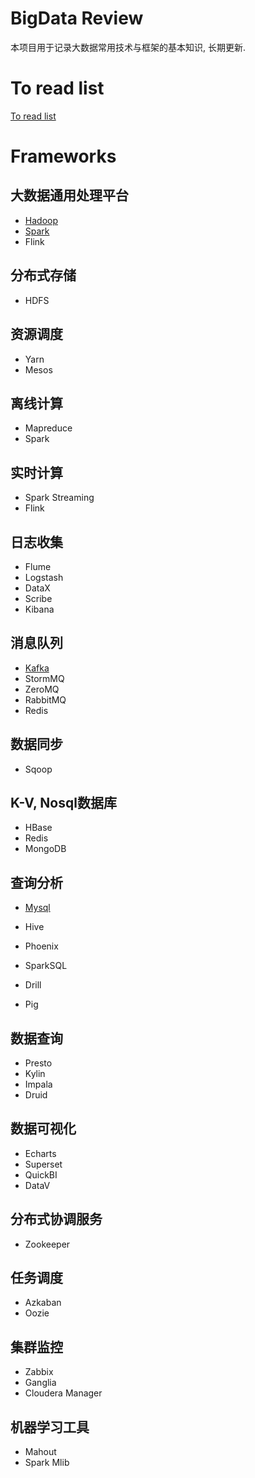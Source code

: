 # BigData Review

本项目用于记录大数据常用技术与框架的基本知识, 长期更新.



# To read list

[To read list](Others/ToReadList.md)



# Frameworks

## 大数据通用处理平台

- [Hadoop](Hadoop/Hadoop.md)
- [Spark](Spark/Spark.md)
- Flink

## 分布式存储

- HDFS

## 资源调度

- Yarn
- Mesos

## 离线计算

- Mapreduce
- Spark

## 实时计算

- Spark Streaming
- Flink

## 日志收集

- Flume
- Logstash
- DataX
- Scribe
- Kibana

## 消息队列

- [Kafka](kafka/kafka.md)
- StormMQ
- ZeroMQ
- RabbitMQ
- Redis

## 数据同步

- Sqoop

## K-V, Nosql数据库

- HBase
- Redis
- MongoDB

## 查询分析

- [Mysql](Mysql/Mysql.md)
- Hive
- Phoenix
- SparkSQL
- Drill

- Pig

## 数据查询

- Presto
- Kylin
- Impala
- Druid

## 数据可视化

- Echarts
- Superset
- QuickBI
- DataV

## 分布式协调服务

- Zookeeper

## 任务调度

- Azkaban
- Oozie

## 集群监控

- Zabbix
- Ganglia
- Cloudera Manager

## 机器学习工具

- Mahout
- Spark Mlib

